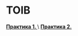 <h1>TOIB</h1>
<a href="https://github.com/m0xeS/TOIB/tree/main/prz1"> <strong>Практика 1. </strong> </a> \
<a href="https://github.com/m0xeS/TOIB/tree/main/prz2"> <strong>Практика 2. </strong> </a>

